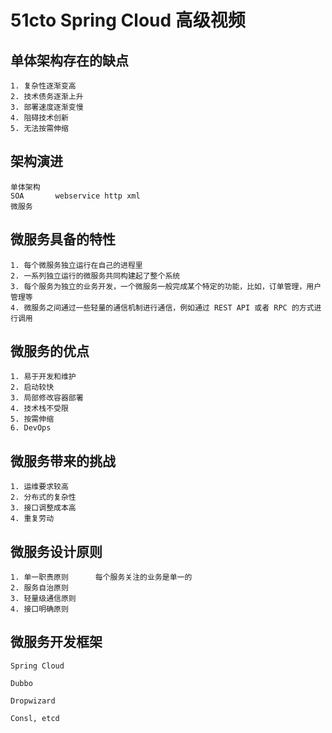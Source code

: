 # 51cto Spring Cloud 高级视频

## 单体架构存在的缺点
```
1. 复杂性逐渐变高
2. 技术债务逐渐上升
3. 部署速度逐渐变慢
4. 阻碍技术创新
5. 无法按需伸缩
```

## 架构演进
```
单体架构
SOA       webservice http xml
微服务
```

## 微服务具备的特性
```
1. 每个微服务独立运行在自己的进程里
2. 一系列独立运行的微服务共同构建起了整个系统
3. 每个服务为独立的业务开发，一个微服务一般完成某个特定的功能，比如，订单管理，用户管理等
4. 微服务之间通过一些轻量的通信机制进行通信，例如通过 REST API 或者 RPC 的方式进行调用
```

## 微服务的优点
```
1. 易于开发和维护
2. 启动较快
3. 局部修改容器部署
4. 技术栈不受限
5. 按需伸缩
6. DevOps
```

## 微服务带来的挑战
```
1. 运维要求较高
2. 分布式的复杂性
3. 接口调整成本高
4. 重复劳动
```

## 微服务设计原则
```
1. 单一职责原则      每个服务关注的业务是单一的
2. 服务自治原则
3. 轻量级通信原则
4. 接口明确原则
```

## 微服务开发框架
```
Spring Cloud

Dubbo

Dropwizard

Consl, etcd
```
